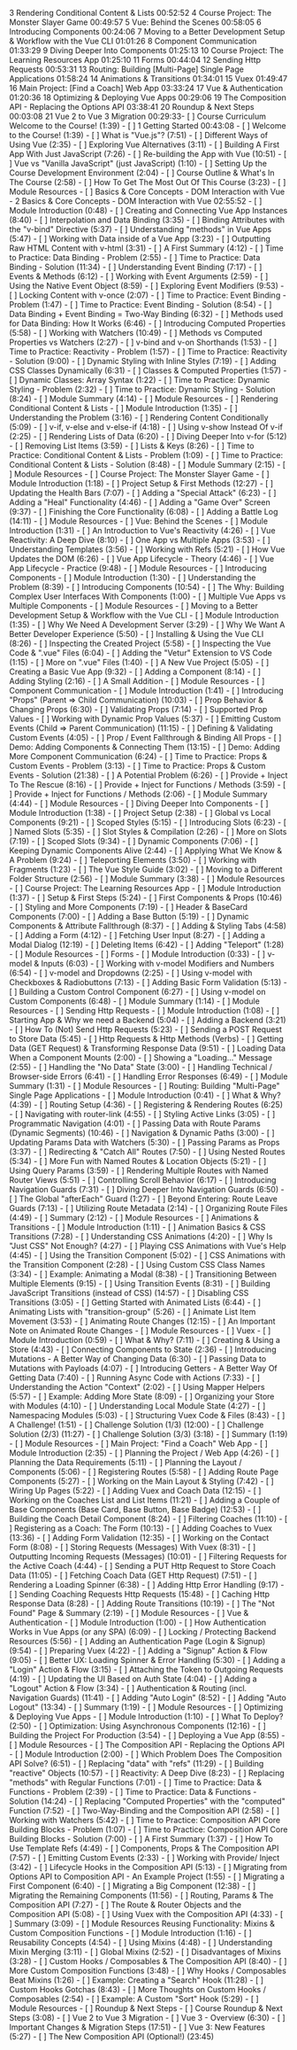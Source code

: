 3	Rendering Conditional Content & Lists 00:52:52
4	Course Project: The Monster Slayer Game 00:49:57
5	Vue: Behind the Scenes 00:58:05
6	Introducing Components 00:24:06
7	Moving to a Better Development Setup & Workflow with the Vue CLI 01:01:26
8	Component Communication 01:33:29
9	Diving Deeper Into Components 01:25:13
10	Course Project: The Learning Resources App 01:25:10
11	Forms 00:44:04
12	Sending Http Requests 00:53:31
13	Routing: Building [Multi-Page] Single Page Applications 01:58:24
14	Animations & Transitions 01:34:01
15	Vuex 01:49:47
16	Main Project: [Find a Coach] Web App 03:33:24
17	Vue & Authentication 01:20:36
18	Optimizing & Deploying Vue Apps 00:29:06
19	The Composition API - Replacing the Options API 03:38:41
20	Roundup & Next Steps 00:03:08
21	Vue 2 to Vue 3 Migration 00:29:33- [ ] Course Curriculum Welcome to the Course! (1:39)
	- [ ] 1 Getting Started 00:43:08
		- [ ] Welcome to the Course! (1:39)
		- [ ] What is "Vue.js"? (7:51)
		- [ ] Different Ways of Using Vue (2:35)
		- [ ] Exploring Vue Alternatives (3:11)
		- [ ] Building A First App With Just JavaScript (7:26)
		- [ ] Re-building the App with Vue (10:51)
		- [ ] Vue vs "Vanilla JavaScript" (just JavaScript) (1:10)
		- [ ] Setting Up the Course Development Environment (2:04)
		- [ ] Course Outline & What's In The Course (2:58)
		- [ ] How To Get The Most Out Of This Course (3:23)
		- [ ] Module Resources
	- [ ] Basics & Core Concepts - DOM Interaction with Vue
	- 2 Basics & Core Concepts - DOM Interaction with Vue 02:55:52
		- [ ] Module Introduction (0:48)
		- [ ] Creating and Connecting Vue App Instances (8:40)
		- [ ] Interpolation and Data Binding (3:35)
		- [ ] Binding Attributes with the "v-bind" Directive (5:37)
		- [ ] Understanding "methods" in Vue Apps (5:47)
		- [ ] Working with Data inside of a Vue App (3:23)
		- [ ] Outputting Raw HTML Content with v-html (3:31)
		- [ ] A First Summary (4:12)
		- [ ] Time to Practice: Data Binding - Problem (2:55)
		- [ ] Time to Practice: Data Binding - Solution (11:34)
		- [ ] Understanding Event Binding (7:17)
		- [ ] Events & Methods (6:12)
		- [ ] Working with Event Arguments (2:59)
		- [ ] Using the Native Event Object (8:59)
		- [ ] Exploring Event Modifiers (9:53)
		- [ ] Locking Content with v-once (2:07)
		- [ ] Time to Practice: Event Binding - Problem (1:47)
		- [ ] Time to Practice: Event Binding - Solution (8:54)
		- [ ] Data Binding + Event Binding = Two-Way Binding (6:32)
		- [ ] Methods used for Data Binding: How It Works (6:46)
		- [ ] Introducing Computed Properties (5:58)
		- [ ] Working with Watchers (10:49)
		- [ ] Methods vs Computed Properties vs Watchers (2:27)
		- [ ] v-bind and v-on Shorthands (1:53)
		- [ ] Time to Practice: Reactivity - Problem (1:57)
		- [ ] Time to Practice: Reactivity - Solution (9:00)
		- [ ] Dynamic Styling with Inline Styles (7:19)
		- [ ] Adding CSS Classes Dynamically (6:31)
		- [ ] Classes & Computed Properties (1:57)
		- [ ] Dynamic Classes: Array Syntax (1:22)
		- [ ] Time to Practice: Dynamic Styling - Problem (2:32)
		- [ ] Time to Practice: Dynamic Styling - Solution (8:24)
		- [ ] Module Summary (4:14)
		- [ ] Module Resources
	- [ ] Rendering Conditional Content & Lists
		- [ ] Module Introduction (1:35)
		- [ ] Understanding the Problem (3:16)
		- [ ] Rendering Content Conditionally (5:09)
		- [ ] v-if, v-else and v-else-if (4:18)
		- [ ] Using v-show Instead Of v-if (2:25)
		- [ ] Rendering Lists of Data (6:20)
		- [ ] Diving Deeper Into v-for (5:12)
		- [ ] Removing List Items (3:59)
		- [ ] Lists & Keys (8:26)
		- [ ] Time to Practice: Conditional Content & Lists - Problem (1:09)
		- [ ] Time to Practice: Conditional Content & Lists - Solution (8:48)
		- [ ] Module Summary (2:15)
		- [ ] Module Resources
	- [ ] Course Project: The Monster Slayer Game
		- [ ] Module Introduction (1:18)
		- [ ] Project Setup & First Methods (12:27)
		- [ ] Updating the Health Bars (7:07)
		- [ ] Adding a "Special Attack" (6:23)
		- [ ] Adding a "Heal" Functionality (4:46)
		- [ ] Adding a "Game Over" Screen (9:37)
		- [ ] Finishing the Core Functionality (6:08)
		- [ ] Adding a Battle Log (14:11)
		- [ ] Module Resources
	- [ ] Vue: Behind the Scenes
		- [ ] Module Introduction (1:31)
		- [ ] An Introduction to Vue's Reactivity (4:26)
		- [ ] Vue Reactivity: A Deep Dive (8:10)
		- [ ] One App vs Multiple Apps (3:53)
		- [ ] Understanding Templates (3:56)
		- [ ] Working with Refs (5:21)
		- [ ] How Vue Updates the DOM (6:26)
		- [ ] Vue App Lifecycle - Theory (4:46)
		- [ ] Vue App Lifecycle - Practice (9:48)
		- [ ] Module Resources
	- [ ] Introducing Components
		- [ ] Module Introduction (1:30)
		- [ ] Understanding the Problem (8:39)
		- [ ] Introducing Components (10:54)
		- [ ] The Why: Building Complex User Interfaces With Components (1:00)
		- [ ] Multiple Vue Apps vs Multiple Components
		- [ ] Module Resources
	- [ ] Moving to a Better Development Setup & Workflow with the Vue CLI
		- [ ] Module Introduction (1:35)
		- [ ] Why We Need A Development Server (3:29)
		- [ ] Why We Want A Better Developer Experience (5:50)
		- [ ] Installing & Using the Vue CLI (8:26)
		- [ ] Inspecting the Created Project (5:58)
		- [ ] Inspecting the Vue Code & ".vue" Files (6:04)
		- [ ] Adding the "Vetur" Extension to VS Code (1:15)
		- [ ] More on ".vue" Files (1:40)
		- [ ] A New Vue Project (5:05)
		- [ ] Creating a Basic Vue App (9:32)
		- [ ] Adding a Component (8:14)
		- [ ] Adding Styling (2:16)
		- [ ] A Small Addition
		- [ ] Module Resources
	- [ ] Component Communication
		- [ ] Module Introduction (1:41)
		- [ ] Introducing "Props" (Parent => Child Communication) (10:03)
		- [ ] Prop Behavior & Changing Props (6:30)
		- [ ] Validating Props (7:14)
		- [ ] Supported Prop Values
		- [ ] Working with Dynamic Prop Values (5:37)
		- [ ] Emitting Custom Events (Child => Parent Communication) (11:15)
		- [ ] Defining & Validating Custom Events (4:05)
		- [ ] Prop / Event Fallthrough & Binding All Props
		- [ ] Demo: Adding Components & Connecting Them (13:15)
		- [ ] Demo: Adding More Component Communication (6:24)
		- [ ] Time to Practice: Props & Custom Events - Problem (3:13)
		- [ ] Time to Practice: Props & Custom Events - Solution (21:38)
		- [ ] A Potential Problem (6:26)
		- [ ] Provide + Inject To The Rescue (8:16)
		- [ ] Provide + Inject for Functions / Methods (3:59)
		- [ ] Provide + Inject for Functions / Methods (2:06)
		- [ ] Module Summary (4:44)
		- [ ] Module Resources
	- [ ] Diving Deeper Into Components
		- [ ] Module Introduction (1:38)
		- [ ] Project Setup (2:38)
		- [ ] Global vs Local Components (9:21)
		- [ ] Scoped Styles (5:15)
		- [ ] Introducing Slots (6:23)
		- [ ] Named Slots (5:35)
		- [ ] Slot Styles & Compilation (2:26)
		- [ ] More on Slots (7:19)
		- [ ] Scoped Slots (9:34)
		- [ ] Dynamic Components (7:06)
		- [ ] Keeping Dynamic Components Alive (2:44)
		- [ ] Applying What We Know & A Problem (9:24)
		- [ ] Teleporting Elements (3:50)
		- [ ] Working with Fragments (1:23)
		- [ ] The Vue Style Guide (3:02)
		- [ ] Moving to a Different Folder Structure (2:56)
		- [ ] Module Summary (3:38)
		- [ ] Module Resources
	- [ ] Course Project: The Learning Resources App
		- [ ] Module Introduction (1:37)
		- [ ] Setup & First Steps (5:24)
		- [ ] First Components & Props (10:46)
		- [ ] Styling and More Components (7:19)
		- [ ] Header & BaseCard Components (7:00)
		- [ ] Adding a Base Button (5:19)
		- [ ] Dynamic Components & Attribute Fallthrough (8:37)
		- [ ] Adding & Styling Tabs (4:58)
		- [ ] Adding a Form (4:12)
		- [ ] Fetching User Input (8:27)
		- [ ] Adding a Modal Dialog (12:19)
		- [ ] Deleting Items (6:42)
		- [ ] Adding "Teleport" (1:28)
		- [ ] Module Resources
	- [ ] Forms
		- [ ] Module Introduction (0:33)
		- [ ] v-model & Inputs (6:03)
		- [ ] Working with v-model Modifiers and Numbers (6:54)
		- [ ] v-model and Dropdowns (2:25)
		- [ ] Using v-model with Checkboxes & Radiobuttons (7:13)
		- [ ] Adding Basic Form Validation (5:13)
		- [ ] Building a Custom Control Component (6:27)
		- [ ] Using v-model on Custom Components (6:48)
		- [ ] Module Summary (1:14)
		- [ ] Module Resources
	- [ ] Sending Http Requests
		- [ ] Module Introduction (1:08)
		- [ ] Starting App & Why we need a Backend (5:04)
		- [ ] Adding a Backend (3:21)
		- [ ] How To (Not) Send Http Requests (5:23)
		- [ ] Sending a POST Request to Store Data (5:45)
		- [ ] Http Requests & Http Methods (Verbs)
		- [ ] Getting Data (GET Request) & Transforming Response Data (9:51)
		- [ ] Loading Data When a Component Mounts (2:00)
		- [ ] Showing a "Loading..." Message (2:55)
		- [ ] Handling the "No Data" State (3:00)
		- [ ] Handling Technical / Browser-side Errors (6:41)
		- [ ] Handling Error Responses (6:49)
		- [ ] Module Summary (1:31)
		- [ ] Module Resources
	- [ ] Routing: Building "Multi-Page" Single Page Applications
		- [ ] Module Introduction (0:41)
		- [ ] What & Why? (4:39)
		- [ ] Routing Setup (4:36)
		- [ ] Registering & Rendering Routes (6:25)
		- [ ] Navigating with router-link (4:55)
		- [ ] Styling Active Links (3:05)
		- [ ] Programmatic Navigation (4:01)
		- [ ] Passing Data with Route Params (Dynamic Segments) (10:46)
		- [ ] Navigation & Dynamic Paths (3:00)
		- [ ] Updating Params Data with Watchers (5:30)
		- [ ] Passing Params as Props (3:37)
		- [ ] Redirecting & "Catch All" Routes (7:50)
		- [ ] Using Nested Routes (5:34)
		- [ ] More Fun with Named Routes & Location Objects (5:21)
		- [ ] Using Query Params (3:59)
		- [ ] Rendering Multiple Routes with Named Router Views (5:51)
		- [ ] Controlling Scroll Behavior (6:17)
		- [ ] Introducing Navigation Guards (7:31)
		- [ ] Diving Deeper Into Navigation Guards (6:50)
		- [ ] The Global "afterEach" Guard (1:27)
		- [ ] Beyond Entering: Route Leave Guards (7:13)
		- [ ] Utilizing Route Metadata (2:14)
		- [ ] Organizing Route Files (4:49)
		- [ ] Summary (2:12)
		- [ ] Module Resources
	- [ ] Animations & Transitions
		- [ ] Module Introduction (1:11)
		- [ ] Animation Basics & CSS Transitions (7:28)
		- [ ] Understanding CSS Animations (4:20)
		- [ ] Why Is "Just CSS" Not Enough? (4:27)
		- [ ] Playing CSS Animations with Vue's Help (4:45)
		- [ ] Using the Transition Component (5:02)
		- [ ] CSS Animations with the Transition Component (2:28)
		- [ ] Using Custom CSS Class Names (3:34)
		- [ ] Example: Animating a Modal (8:38)
		- [ ] Transitioning Between Multiple Elements (9:15)
		- [ ] Using Transition Events (8:31)
		- [ ] Building JavaScript Transitions (instead of CSS) (14:57)
		- [ ] Disabling CSS Transitions (3:05)
		- [ ] Getting Started with Animated Lists (6:44)
		- [ ] Animating Lists with "transition-group" (5:26)
		- [ ] Animate List Item Movement (3:53)
		- [ ] Animating Route Changes (12:15)
		- [ ] An Important Note on Animated Route Changes
		- [ ] Module Resources
	- [ ] Vuex
		- [ ] Module Introduction (0:59)
		- [ ] What & Why? (7:11)
		- [ ] Creating & Using a Store (4:43)
		- [ ] Connecting Components to State (2:36)
		- [ ] Introducing Mutations - A Better Way of Changing Data (6:30)
		- [ ] Passing Data to Mutations with Payloads (4:07)
		- [ ] Introducing Getters - A Better Way Of Getting Data (7:40)
		- [ ] Running Async Code with Actions (7:33)
		- [ ] Understanding the Action "Context" (2:02)
		- [ ] Using Mapper Helpers (5:57)
		- [ ] Example: Adding More State (8:09)
		- [ ] Organizing your Store with Modules (4:10)
		- [ ] Understanding Local Module State (4:27)
		- [ ] Namespacing Modules (5:03)
		- [ ] Structuring Vuex Code & Files (8:43)
		- [ ] A Challenge! (1:51)
		- [ ] Challenge Solution (1/3) (12:00)
		- [ ] Challenge Solution (2/3) (11:27)
		- [ ] Challenge Solution (3/3) (3:18)
		- [ ] Summary (1:19)
		- [ ] Module Resources
	- [ ] Main Project: "Find a Coach" Web App
		- [ ] Module Introduction (2:35)
		- [ ] Planning the Project / Web App (4:26)
		- [ ] Planning the Data Requirements (5:11)
		- [ ] Planning the Layout / Components (5:06)
		- [ ] Registering Routes (5:58)
		- [ ] Adding Route Page Components (5:27)
		- [ ] Working on the Main Layout & Styling (7:42)
		- [ ] Wiring Up Pages (5:22)
		- [ ] Adding Vuex and Coach Data (12:15)
		- [ ] Working on the Coaches List and List Items (11:21)
		- [ ] Adding a Couple of Base Components (Base Card, Base Button, Base Badge) (12:53)
		- [ ] Building the Coach Detail Component (8:24)
		- [ ] Filtering Coaches (11:10)
		- [ ] Registering as a Coach: The Form (10:13)
		- [ ] Adding Coaches to Vuex (13:36)
		- [ ] Adding Form Validation (12:35)
		- [ ] Working on the Contact Form (8:08)
		- [ ] Storing Requests (Messages) With Vuex (8:31)
		- [ ] Outputting Incoming Requests (Messages) (10:01)
		- [ ] Filtering Requests for the Active Coach (4:44)
		- [ ] Sending a PUT Http Request to Store Coach Data (11:05)
		- [ ] Fetching Coach Data (GET Http Request) (7:51)
		- [ ] Rendering a Loading Spinner (6:38)
		- [ ] Adding Http Error Handling (9:17)
		- [ ] Sending Coaching Requests Http Requests (15:48)
		- [ ] Caching Http Response Data (8:28)
		- [ ] Adding Route Transitions (10:19)
		- [ ] The "Not Found" Page & Summary (2:19)
		- [ ] Module Resources
	- [ ] Vue & Authentication
		- [ ] Module Introduction (1:00)
		- [ ] How Authentication Works in Vue Apps (or any SPA) (6:09)
		- [ ] Locking / Protecting Backend Resources (5:56)
		- [ ] Adding an Authentication Page (Login & Signup) (9:54)
		- [ ] Preparing Vuex (4:22)
		- [ ] Adding a "Signup" Action & Flow (9:05)
		- [ ] Better UX: Loading Spinner & Error Handling (5:30)
		- [ ] Adding a "Login" Action & Flow (3:15)
		- [ ] Attaching the Token to Outgoing Requests (4:19)
		- [ ] Updating the UI Based on Auth State (4:04)
		- [ ] Adding a "Logout" Action & Flow (3:34)
		- [ ] Authentication & Routing (incl. Navigation Guards) (11:41)
		- [ ] Adding "Auto Login" (8:52)
		- [ ] Adding "Auto Logout" (13:34)
		- [ ] Summary (1:19)
		- [ ] Module Resources
	- [ ] Optimizing & Deploying Vue Apps
		- [ ] Module Introduction (1:10)
		- [ ] What To Deploy? (2:50)
		- [ ] Optimization: Using Asynchronous Components (12:16)
		- [ ] Building the Project For Production (3:54)
		- [ ] Deploying a Vue App (8:55)
		- [ ] Module Resources
	- [ ] The Composition API - Replacing the Options API
		- [ ] Module Introduction (2:00)
		- [ ] Which Problem Does The Composition API Solve? (6:51)
		- [ ] Replacing "data" with "refs" (11:29)
		- [ ] Building "reactive" Objects (10:57)
		- [ ] Reactivity: A Deep Dive (8:23)
		- [ ] Replacing "methods" with Regular Functions (7:01)
		- [ ] Time to Practice: Data & Functions - Problem (2:39)
		- [ ] Time to Practice: Data & Functions - Solution (14:24)
		- [ ] Replacing "Computed Properties" with the "computed" Function (7:52)
		- [ ] Two-Way-Binding and the Composition API (2:58)
		- [ ] Working with Watchers (5:42)
		- [ ] Time to Practice: Composition API Core Building Blocks - Problem (1:07)
		- [ ] Time to Practice: Composition API Core Building Blocks - Solution (7:00)
		- [ ] A First Summary (1:37)
		- [ ] How To Use Template Refs (4:49)
		- [ ] Components, Props & The Composition API (7:57)
		- [ ] Emitting Custom Events (2:33)
		- [ ] Working with Provide/ Inject (3:42)
		- [ ] Lifecycle Hooks in the Composition API (5:13)
		- [ ] Migrating from Options API to Composition API - An Example Project (1:55)
		- [ ] Migrating a First Component (6:40)
		- [ ] Migrating a Big Component (12:38)
		- [ ] Migrating the Remaining Components (11:56)
		- [ ] Routing, Params & The Composition API (7:27)
		- [ ] The Route & Router Objects and the Composition API (5:08)
		- [ ] Using Vuex with the Composition API (4:33)
		- [ ] Summary (3:09)
		- [ ] Module Resources Reusing Functionality: Mixins & Custom Composition Functions
		- [ ] Module Introduction (1:16)
		- [ ] Reusability Concepts (4:54)
		- [ ] Using Mixins (4:48)
		- [ ] Understanding Mixin Merging (3:11)
		- [ ] Global Mixins (2:52)
		- [ ] Disadvantages of Mixins (3:28)
		- [ ] Custom Hooks / Composables & The Composition API (8:40)
		- [ ] More Custom Composition Functions (3:48)
		- [ ] Why Hooks / Composables Beat Mixins (1:26)
		- [ ] Example: Creating a "Search" Hook (11:28)
		- [ ] Custom Hooks Gotchas (8:43)
		- [ ] More Thoughts on Custom Hooks / Composables (2:54)
		- [ ] Example: A Custom "Sort" Hook (5:29)
		- [ ] Module Resources
	- [ ] Roundup & Next Steps
		- [ ] Course Roundup & Next Steps (3:08)
	- [ ] Vue 2 to Vue 3 Migration
		- [ ] Vue 3 - Overview (6:30)
		- [ ] Important Changes & Migration Steps (17:51)
		- [ ] Vue 3: New Features (5:27)
		- [ ] The New Composition API (Optional!) (23:45)
